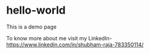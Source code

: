 # hello-world
This is a demo page

To know more about me visit my LinkedIn- https://www.linkedin.com/in/shubham-raja-783350114/
